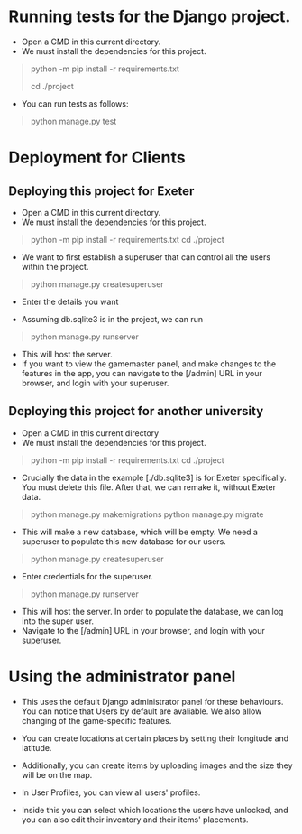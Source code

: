 # Running tests for the Django project.
- Open a CMD in this current directory.
- We must install the dependencies for this project.
> python -m pip install -r requirements.txt
> 
> cd ./project

- You can run tests as follows:
> python manage.py test


# Deployment for Clients
## Deploying this project for Exeter

- Open a CMD in this current directory.
- We must install the dependencies for this project.
> python -m pip install -r requirements.txt
> cd ./project

- We want to first establish a superuser that can control all the users within the project.
> python manage.py createsuperuser
- Enter the details you want

- Assuming db.sqlite3 is in the project, we can run
> python manage.py runserver
- This will host the server.
- If you want to view the gamemaster panel, and make changes to the features in the app, you can navigate to the [/admin] URL in your browser, and login with your superuser.

## Deploying this project for another university

- Open a CMD in this current directory
- We must install the dependencies for this project.
> python -m pip install -r requirements.txt
> cd ./project

- Crucially the data in the example [./db.sqlite3] is for Exeter specifically. You must delete this file. After that, we can remake it, without Exeter data.
> python manage.py makemigrations
> python manage.py migrate
- This will make a new database, which will be empty. We need a superuser to populate this new database for our users.
> python manage.py createsuperuser
- Enter credentials for the superuser.

> python manage.py runserver
- This will host the server. In order to populate the database, we can log into the super user.
- Navigate to the [/admin] URL in your browser, and login with your superuser.

# Using the administrator panel

- This uses the default Django administrator panel for these behaviours. You can notice that Users by default are avaliable. We also allow changing of the game-specific features. 
- You can create locations at certain places by setting their longitude and latitude. 
- Additionally, you can create items by uploading images and the size they will be on the map.

- In User Profiles, you can view all users' profiles.
- Inside this you can select which locations the users have unlocked, and you can also edit their inventory and their items' placements.
